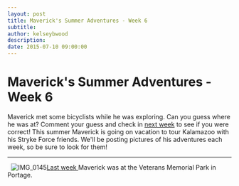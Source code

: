 ```yaml
---
layout: post
title: Maverick's Summer Adventures - Week 6
subtitle:
author: kelseybwood
description:
date: 2015-07-10 09:00:00
---
```


# Maverick's Summer Adventures - Week 6

Maverick met some bicyclists while he was exploring. Can you guess where he was at? Comment your guess and check in [next week](/2015/07/17/mavericks-summer-adventures-week-7/) to see if you were correct! This summer Maverick is going on vacation to tour Kalamazoo with his Stryke Force friends. We'll be posting pictures of his adventures each week, so be sure to look for them!

* * *

  ![IMG_0145](/wp-content/uploads/2015/06/IMG_0145-225x300.jpg)[Last week ](http://strykeforce.org/2015/07/03/mavericks-summer-adventures-week-5/)Maverick was at the Veterans Memorial Park in Portage.
